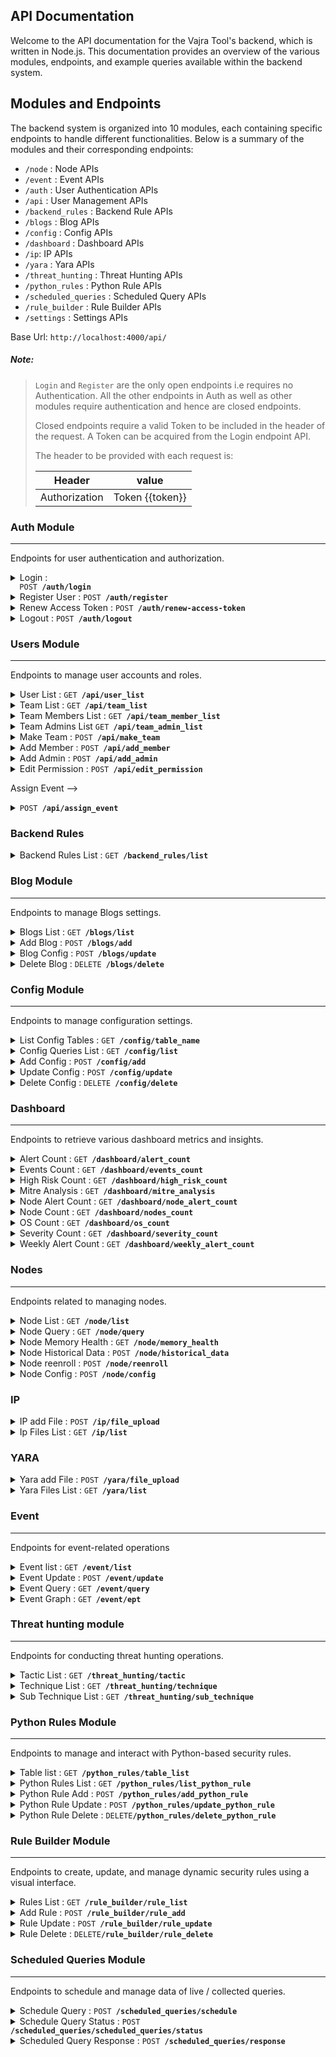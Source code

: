 ## API Documentation

Welcome to the API documentation for the Vajra Tool's backend, which is written in Node.js. This documentation provides an overview of the various modules, endpoints, and example queries available within the backend system.

## Modules and Endpoints

The backend system is organized into 10 modules, each containing specific endpoints to handle different functionalities. Below is a summary of the modules and their corresponding endpoints:

- `/node` : Node APIs
- `/event` : Event APIs
- `/auth` : User Authentication APIs
- `/api` : User Management APIs
- `/backend_rules` : Backend Rule APIs
- `/blogs` : Blog APIs
- `/config` : Config APIs
- `/dashboard` : Dashboard APIs
- `/ip`: IP APIs
- `/yara` : Yara APIs
- `/threat_hunting` : Threat Hunting APIs
- `/python_rules` : Python Rule APIs
- `/scheduled_queries` : Scheduled Query APIs
- `/rule_builder` : Rule Builder APIs
- `/settings` : Settings APIs

Base Url: `http://localhost:4000/api/`

##### Note:
>`Login` and `Register` are the only open endpoints i.e requires no Authentication.
> All the other endpoints in Auth as well as other modules require authentication and hence are closed endpoints.
>
>Closed endpoints require a valid Token to be included in the header of the request. A Token can be acquired from the Login endpoint API.
>
>The header to be provided with each request is:
>
> | Header | value     |
> | ---- | -------- |
> | Authorization | Token \{\{token\}\} |
### Auth Module

---

Endpoints for user authentication and authorization.

<!-- Login -->
<details>
 <summary>Login :
 <code>
  POST <b>/auth/login</b></code></summary>

##### Description
This endpoint serves the purpose of allowing registered users to obtain an access token, which is a secure authorization token required to access the tool's various functionalities and resources.

Upon successful registration and account creation, users need to provide their credentials through this endpoint to obtain a valid access token. This access token will act as a form of digital identification, granting users access to specific parts of the Vajra Tool based on their role and permissions.

##### Request Body params

> | name | type     | data type             |
> | ---- | -------- | --------------------- |
> | username | required | string |
> | password | required | string |

##### Request Body Example

```json
{
    "username":"abcd",
    "password":"1234"
}
```

##### Responses

> | http code | content-type               | response                                 |
> | --------- | -------------------------- | ---------------------------------------- |
> | `200`     | `application/json` | `{ "message" : "Token successfully created", "data": {...}}`|
> | `400`     | `application/json`         | `{"code":"400","message":"Token can't be created"}` |
> | `500`     | `application/json`   | `{ "message": "Database Error" }`|

##### Response Example

```json
{
    "message": "Token successfully created.",
    "data": {
        "user_data": {
            "id": 1,
            "username": "abcd",
            "email": "abcd@gmail.com",
            "role": "ADMINISTRATOR"
        },
        "token": "[valid token]",
        "renew_access_token": "[valid renew access token]"
    }
}
```
##### Example cURL

> ```javascript
>curl -X POST -H "Content-Type: application/json" --data '{"username":"admin","password":"admin"}' http://localhost:4000/api/auth/login
> ```

</details>

<!-- Register -->
<details>
 <summary>Register User :
 <code>POST <b>/auth/register</b></code></summary>

##### Description
This endpoint facilitates the process of registering a new user within the system, allowing them to create an account and gain access to the tool's functionalities.

When new users want to start using the Vajra Tool, they need to create an account through this endpoint. Registering a user involves providing essential information such as a username, password, email, name, and optionally specifying their role within the system.

##### Request Body params

> | name | type     | data type             |
> | ---- | -------- | --------------------- |
> | username | required | string |
> | password | required | string |
> | passwordConfirm | required | string |
> | email | required | string |
> | name | required | string |
> | role | optional | string ['ADMINISTRATOR' \| 'STANDARD'] |

##### Req body Example

```json
{
    "username":"lmn",
    "password":"qwerty",
    "passwordConfirm": "qwerty",
    "email":"lmn@gmail.com",
    "name":"LMN",
    "role":"ADMINISTRATOR"
}
```

##### Responses

> | http code | content-type               | response                                 |
> | --------- | -------------------------- | ---------------------------------------- |
> | `200`     | `application/json` | `{"message": "User successfully created."}`|
> | `400`     | `application/json`         | `{"errorMessage":"Email 'lmn@gmail.com' already exists"}` |
> | `500`     | `application/json`   | `{ "message": "Database Error" }`|

##### Response Example

```json
{
    "message": "Token successfully created.",
    "data": {
        "user_data": {
            "id": 1,
            "username": "abcd",
            "email": "abcd@gmail.com",
            "role": "ADMINISTRATOR"
        },
        "token": "[valid token]",
        "renew_access_token": "[valid renew access token]"
    }
}
```

##### Example cURL

> ```javascript
>curl -X POST -H "Content-Type: application/json" --data '{"username":"admin","password":"admin","passwordConfirm": "admin","email":"admin@gmail.com","name":"Admin","role":"ADMINISTRATOR"}' http://localhost:4000/api/auth/register
> ```

</details>

<!-- Renew Access Token -->
<details>
 <summary> Renew Access Token :
 <code>POST <b>/auth/renew-access-token</b></code></summary>

##### Description
This endpoint allows registered users to renew their access tokens, ensuring continued secure access to the website's functionalities.

Access tokens issued by the Vajra website have a finite duration of validity for security reasons. After a certain period, an access token expires and requires renewal to maintain access. The POST /auth/renew-access-token endpoint offers a way for users to extend the validity of their access tokens without the need for re-authentication.
##### Parameters

> | name | type     | data type             |
> | ---- | -------- | --------------------- |
> | None | - | - |

##### Responses

> | http code | content-type               | response                                 |
> | --------- | -------------------------- | ---------------------------------------- |
> | `201`     | `application/json` | `Configuration created successfully`     |
> | `400`     | `application/json`         | `{"code":"400","message":"Bad Request"}` |
> | `405`     | `text/html;charset=utf-8`  | None                                     |

##### Example cURL

> ```javascript
>  curl -X POST -H "Content-Type: application/json" --data @post.json http://localhost:4000/api/auth/renew-access-token
> ```

</details>

<!-- Logout -->
<details>
 <summary> Logout :
 <code>POST <b>/auth/logout</b></code></summary>

##### Description
This endpoint provides registered users with a secure and controlled way to log out of the system, effectively terminating their active session.

When users want to end their session and ensure that their access to the Vajra UI's resources is properly terminated, they can use the POST /auth/logout endpoint. This action is essential for security reasons as it prevents unauthorized access to the user's account and data after they have logged out

##### Parameters

> | name | type     | data type             |
> | ---- | -------- | --------------------- |
> | None | - | -|

##### Responses

> | http code | content-type               | response                                 |
> | --------- | -------------------------- | ---------------------------------------- |
> | `201`     | `application/json` | `Configuration created successfully`     |
> | `400`     | `application/json`         | `{"code":"400","message":"Bad Request"}` |
> | `405`     | `text/html;charset=utf-8`  | None                                     |

##### Example cURL

> ```javascript
>  curl -X POST -H "Content-Type: application/json" --data @post.json http://localhost:4000/api/auth/logout
> ```

</details>

### Users Module

---

Endpoints to manage user accounts and roles.

<!-- Users list -->
<details>
 <summary> User List :
 <code>GET <b>/api/user_list</b></code></summary>

##### Description
This endpoint allows authorized users to fetch a comprehensive list of all users who are registered within the Vajra Tool's ecosystem. This list includes details about each user, which can be useful for administrative purposes, understanding user demographics, and monitoring user activity.

##### Parameters

> | name | type     | data type             |
> | ---- | -------- | --------------------- |
> | None | - | - |

##### Responses

> | http code | content-type               | response                                 |
> | --------- | -------------------------- | ---------------------------------------- |
> | `200`     | `application/json` | `{ "message" : "List of users", "data": [{..}, {...}]}`     |
> | `400`     | `application/json`         | `{"code":"400","message":"Bad Request"}` |
> | `405`     | `text/html;charset=utf-8`  | None                                     |

##### Response Example
```json
{
    "message": "List of users.",
    "data": [
        {
            "id": 1,
            "email": "yogeshjadhav@gmail.com",
            "password": "$2a$08$1nL9HeQsn57L0W5vQ1eh7O4Q/F2ATgntUrkKrZPxjxvdLjtRBZJEe",
            "username": "kni9ht",
            "name": "Yogesh J",
            "role": "ADMINISTRATOR",
            "language": "en-US",
            "created_at": "2023-07-24T09:45:42.806Z",
            "updated_at": "2023-07-24T09:45:42.806Z"
        },
        {
            "id": 2,
            "email": "gaurishewale@gmail.com",
            "password": "$2a$08$G31wyyO7M9EmDBY3MA.qkez6/pLynD0Y5oQagkHf4gEZEJAzehDXq",
            "username": "gaurishewale",
            "name": "Gauri S",
            "role": "ADMINISTRATOR",
            "language": "en-US",
            "created_at": "2023-07-24T09:46:13.453Z",
            "updated_at": "2023-07-24T09:46:13.453Z"
        }
    ]
}
```

##### Example cURL

> ```javascript
>  curl -X GET -H "Content-Type: application/json" http://localhost:4000/api/user_list
> ```
</details>
<!--  Team List -->
<details>
 <summary>Team List :
 <code>GET <b>/api/team_list</b></code></summary>


##### Description
This endpoint serves as a means for authorized users to fetch an inclusive list of all teams that have been registered within the Vajra Tool's ecosystem. The information contained in this list offers insights into the various teams, their members, and their respective roles, which is invaluable for effective team management and collaboration.

##### Parameters

> | name | type     | data type             |
> | ---- | -------- | --------------------- |
> | None | -| - |

##### Responses

> | http code | content-type               | response                                 |
> | --------- | -------------------------- | ---------------------------------------- |
> | `200`     | `application/json` | `{"message": "List of teams", "data": [{..}, {...}]}`     |
> | `400`     | `application/json`         | `{"code":"400","message":"Bad Request"}` |
> | `405`     | `text/html;charset=utf-8`  | None                                     |

##### Response Example
```json
{
    "message": "List of teams",
    "data": [
        {
            "id": 1,
            "name": "Team 1",
            "admin_ids": "1,2",
            "member_ids": "2,3,4",
            "permissions": ""
        },
        {
            "id": 2,
            "name": "Team 2",
            "admin_ids": "1,2",
            "member_ids": "2,4",
            "permissions": ""
        }
    ]
}
```
##### Example cURL

> ```javascript
>  curl -X GET -H "Content-Type: application/json" --data @post.json http://localhost:4000/api/api/team_list
> ```
</details>

<!-- Team Member List -->
<details>
 <summary>Team Members List :
 <code>GET <b>/api/team_member_list</b></code></summary>

##### Description
This endpoint serves as a dedicated way for authorized users to retrieve an all-inclusive list of members belonging to a particular team within the Vajra Tool's ecosystem. The information provided by this list aids in understanding the composition of the team, their roles, and responsibilities, promoting effective team collaboration.

##### Parameters

> | name | type     | data type             |
> | ---- | -------- | --------------------- |
> | team_id | required | integer |

##### Request Body example

```json
{
    "team_id" : 1
}
```

##### Responses

> | http code | content-type               | response                                 |
> | --------- | -------------------------- | ---------------------------------------- |
> | `200`     | `application/json` | `{"message": "List of members", "data": [{..}]}`     |
> | `400`     | `application/json`         | `{"code":"400","message":"Bad Request"}` |
> | `405`     | `text/html;charset=utf-8`  | None                                     |

##### Response Example
```json
{
    "message": "List of members",
    "data": [
        [
            {
                "id": 2,
                "email": "gaurishewale@gmail.com",
                "password": "$2a$08$G31wyyO7M9EmDBY3MA.qkez6/pLynD0Y5oQagkHf4gEZEJAzehDXq",
                "username": "gaurishewale",
                "name": "Gauri S",
                "role": "ADMINISTRATOR",
                "language": "en-US",
                "created_at": "2023-07-24T09:46:13.453Z",
                "updated_at": "2023-07-24T09:46:13.453Z"
            }
        ],
        [
            {
                "id": 3,
                "email": "azeez@gmail.com",
                "password": "$2a$08$HjXyBE9z7pAT2woWo06y5OsSNQOvrK8uqa7zO7M7MS2bt7NF43LE2",
                "username": "azeez7",
                "name": "Azeez Dandawala",
                "role": "ADMINISTRATOR",
                "language": "en-US",
                "created_at": "2023-07-25T09:40:02.162Z",
                "updated_at": "2023-07-25T09:40:02.162Z"
            }
        ],
        [
            {
                "id": 4,
                "email": "devesh@gmail.com",
                "password": "$2a$08$AhaZBtiOHqzIt5puqqBzwOYyvpCo5YKC5sp7oHo9WxaJf5sm0jcj2",
                "username": "devesh",
                "name": "Devesh Sawant",
                "role": "STANDARD",
                "language": "en-US",
                "created_at": "2023-07-25T09:40:48.015Z",
                "updated_at": "2023-07-25T09:40:48.015Z"
            }
        ]
    ]
}
```
##### Example cURL

> ```javascript
>  curl -X GET -H "Content-Type: application/json" http://localhost:4000/api/api/team_member_list
> ```

</details>

<!-- Team admin list -->
<details>
 <summary>Team Admins List
 <code>GET <b>/api/team_admin_list</b></code></summary>

##### Description
This endpoint offers an efficient way for authorized users to obtain a detailed list of administrators who hold elevated roles (admins) within a particular team. This information is crucial for understanding team leadership and ensuring proper delegation of tasks.
##### Parameters

> | name | type     | data type             |
> | ---- | -------- | --------------------- |
> | team_id | required | integer |

##### Responses

> | http code | content-type               | response                                 |
> | --------- | -------------------------- | ---------------------------------------- |
> | `200`     | `application/json` | `{"message": "List of admins", "data": [{..}]}`     |
> | `400`     | `application/json`         | `{"code":"400","message":"Bad Request"}` |
> | `405`     | `text/html;charset=utf-8`  | None                                     |

##### Response Body Example
```json
{
    "message": "List of admins",
    "data": [
        [
            {
                "id": 1,
                "email": "yogeshjadhav@gmail.com",
                "password": "$2a$08$1nL9HeQsn57L0W5vQ1eh7O4Q/F2ATgntUrkKrZPxjxvdLjtRBZJEe",
                "username": "kni9ht",
                "name": "Yogesh J",
                "role": "ADMINISTRATOR",
                "language": "en-US",
                "created_at": "2023-07-24T09:45:42.806Z",
                "updated_at": "2023-07-24T09:45:42.806Z"
            }
        ],
        [
            {
                "id": 2,
                "email": "gaurishewale@gmail.com",
                "password": "$2a$08$G31wyyO7M9EmDBY3MA.qkez6/pLynD0Y5oQagkHf4gEZEJAzehDXq",
                "username": "gaurishewale",
                "name": "Gauri S",
                "role": "ADMINISTRATOR",
                "language": "en-US",
                "created_at": "2023-07-24T09:46:13.453Z",
                "updated_at": "2023-07-24T09:46:13.453Z"
            }
        ]
    ]
}
```
##### Example cURL

> ```javascript
>  curl -X GET -H "Content-Type: application/json" --data @post.json http://localhost:4000/api/api/team_admin_list
> ```

</details>

<!-- Make Team -->
<details>
 <summary>Make Team : <code>POST <b>/api/make_team</b></code></summary>

##### Description
This endpoint is useful for authorized users to initiate the creation of a new team within the Vajra Tool's ecosystem. The process involves specifying the team's name, administrators, members, and permissions, allowing for the establishment of a collaborative group focused on specific tasks and objectives.
##### Parameters

> | name | type     | data type             |
> | ---- | -------- | --------------------- |
> | name | required | string |
> | admins | required | array<integer>|
> | members | required | array<integer>|
> | permissions | required | array<string>|

##### Request Body Example
```json
{
    "name":"Team 1",
    "admins": [1,2],
    "members":[2,3,4],
    "permissions":[]
}
```
##### Responses

> | http code | content-type               | response                                 |
> | --------- | -------------------------- | ---------------------------------------- |
> | `201`     | `application/json` | `"message": "Team creation successfull"`     |
> | `400`     | `application/json`         | `{"code":"400","message":"Bad Request"}` |
> | `405`     | `text/html;charset=utf-8`  | None                                     |

##### Example cURL

> ```javascript
>  curl -X POST -H "Content-Type: application/json" --data @post.json http://localhost:4000/api/api/make_team
> ```

</details>

<!-- Add Member -->
<details>
 <summary>Add Member : <code>POST <b>/api/add_member</b></code></summary>

##### Description
This endpoint provides a streamlined way for authorized users to add new members to an already established team within the Vajra Tool's ecosystem. The process involves specifying the team to which members will be added and providing the member IDs to be appended to the team's membership.

##### Parameters

> | name | type     | data type             |
> | ---- | -------- | --------------------- |
> | append | required | boolean |
> | team_id | required | integer |
> | member_ids | required | array<integer>|

##### Request Body Example
```json
{
    "append":false,
    "team_id":1,
    "member_ids":[2,3]
}
```

##### Responses

> | http code | content-type               | response                                 |
> | --------- | -------------------------- | ---------------------------------------- |
> | `201`     | `application/json` | `"message": "member addition successfull"`     |
> | `400`     | `application/json`         | `{"code":"400","message":"Bad Request"}` |
> | `405`     | `text/html;charset=utf-8`  | None                                     |

##### Example cURL

> ```javascript
>  curl -X POST -H "Content-Type: application/json" --data @post.json http://localhost:4000/api/api/add_member
> ```
</details>

<!-- Add Admin -->
<details>
 <summary>Add Admin : <code>POST <b>/api/add_admin</b></code></summary>

##### Description
This endpoint allows authorized users to add new administrators to a team or update the existing list of administrators. Administrators have enhanced permissions and responsibilities within the team, making this functionality important for effective team management.

##### Parameters

> | name | type     | data type             |
> | ---- | -------- | --------------------- |
> | append | required | boolean |
> | team_id | required | integer |
> | admin_ids | required | array<integer>|

##### Request Body Example
```json
{
    "append":false,
    "team_id":2,
    "admin_ids":[2,5]
}
```

##### Responses

> | http code | content-type               | response                                 |
> | --------- | -------------------------- | ---------------------------------------- |
> | `201`     | `application/json` | `"message": "admin addition successfull"`     |
> | `400`     | `application/json`         | `{"code":"400","message":"Bad Request"}` |
> | `405`     | `text/html;charset=utf-8`  | None                                     |

##### Example cURL

> ```javascript
>  curl -X POST -H "Content-Type: application/json" --data @post.json http://localhost:4000/api/api/add_admin
> ```
</details>


<!-- Edit Permission -->
<details>
 <summary>Edit Permission : <code>POST <b>/api/edit_permission</b></code></summary>

##### Description
This endpoint offers an effective way for authorized users to modify the permissions assigned to a particular team within the Vajra Tool's ecosystem. Permissions define what actions team members can perform, and this functionality ensures that access and actions are aligned with the team's objectives and responsibilities.

##### Parameters

> | name | type     | data type             |
> | ---- | -------- | --------------------- |
> | append | required | boolean |
> | team_id | required | integer |
> | permissions | required | array<string>|

##### Request Body Example
```json
{
    "append":false,
    "team_id":1,
    "permissions":["READ", "WRITE"]
}
```
##### Responses

> | http code | content-type               | response                                 |
> | --------- | -------------------------- | ---------------------------------------- |
> | `201`     | `application/json` | `"message": "Permission update successfull"`     |
> | `400`     | `application/json`         | `{"code":"400","message":"Bad Request"}` |
> | `405`     | `text/html;charset=utf-8`  | None                                     |


##### Example cURL

> ```javascript
>  curl -X POST -H "Content-Type: application/json" --data @post.json http://localhost:4000/api/api/edit_permission
> ```

</details>

Assign Event -->
<details>
 <summary><code>POST <b>/api/assign_event</b></code></summary>

##### Description
##### Parameters

> | name | type     | data type             |
> | ---- | -------- | --------------------- |
> | None | required | object (JSON or YAML) |

##### Responses

> | http code | content-type               | response                                 |
> | --------- | -------------------------- | ---------------------------------------- |
> | `201`     | `application/json` | `Configuration created successfully`     |
> | `400`     | `application/json`         | `{"code":"400","message":"Bad Request"}` |
> | `405`     | `text/html;charset=utf-8`  | None                                     |

##### Example cURL

> ```javascript
>  curl -X POST -H "Content-Type: application/json" --data @post.json http://localhost:4000/api/assign_event
> ```

</details>

### Backend Rules

<!-- Backend Rules -->
<details>
 <summary>Backend Rules List : <code>GET <b>/backend_rules/list</b></code></summary>
##### Description
This endpoint offers a streamlined approach for authorized users to obtain a list of backend rules present in the Vajra.

##### Parameters

> | name | type     | data type             |
> | ---- | -------- | --------------------- |
> | None | - | - |

##### Responses

> | http code | content-type               | response                                 |
> | --------- | -------------------------- | ---------------------------------------- |
> | `200`     | `application/json` | `{"message: "Backend Rules", data: [{..},{..}]"}`     |
> | `500`     | `application/json`         | `Internal Server Error` |
> | `405`     | `text/html;charset=utf-8`  | None                                     |

##### Response Body Example
```json
{
"message": "Backend Rules",
    "data": [
        {
            "id": 1,
            "tactic": "PRIVILEGE ESCALATION, PERSISTENCE",
            "technique": "KERNAL_MODULES_EXTENSIONS_MODPROBE",
            "technique_id": "T1547.006",
            "link": "",
            "os_name": "Linux",
            "severity": "Medium"
        },
        {
            "id": 2,
            "tactic": "PRIVILEGE ESCALATION,PERSISTENCE",
            "technique": "KERNAL_MODULES_EXTENSIONS_INSMOD",
            "technique_id": "T1547.006",
            "link": "",
            "os_name": "Linux",
            "severity": "Medium"
        },
        {
            "id": 3,
            "tactic": "PRIVILEGE ESCALATION, PERSISTENCE",
            "technique": "KERNAL_MODULES_EXTENSIONS_LSMOD",
            "technique_id": "T1547.006",
            "link": "",
            "os_name": "Linux",
            "severity": "Medium"
        },
        {
            "id": 4,
            "tactic": "PRIVILEGE ESCALATION, PERSISTENCE",
            "technique": "KERNAL_MODULES_EXTENSIONS_RMMOD",
            "technique_id": "T1547.006",
            "link": "",
            "os_name": "Linux",
            "severity": "Medium"
        }
    ]
}
```

##### Example cURL

> ```javascript
>  curl -X GET -H "Content-Type: application/json"  http://localhost:4000/api/backend_rules/list
> ```

</details>

### Blog Module

---

Endpoints to manage Blogs settings.


<!-- Blogs List -->
<details>
 <summary>Blogs List : <code>GET <b>/blogs/list</b></code></summary>

##### Description
This endpoint offers a streamlined approach for authorized users to obtain a list of blogs present within the Vajra Tool's ecosystem. Blogs play vital role in information sharing of latest tech updates and news.

##### Parameters

> | name | type     | data type             |
> | ---- | -------- | --------------------- |
> | None | - | - |

##### Responses

> | http code | content-type               | response                                 |
> | --------- | -------------------------- | ---------------------------------------- |
> | `200`     | `application/json` | `{"message: "Blogs", data: [{..},{..}]"}`     |
> | `400`     | `application/json`         | `{"code":"400","message":"Bad Request"}` |
> | `405`     | `text/html;charset=utf-8`  | None                                     |

##### Response Body Example
```json
{
"message": "Blogs",
    "data": [
            {
                "id": "1",
                "name": "test",
                "content":"This is test",
                "image": "https://getvajra.com/static/media/mainpagedashboard.6b64a18e13849889e13d.png",
                "links":"",
            },
            {
                "id": "2",
                "name": "testa",
                "content":"This is test A",
                "image": "https://getvajra.com/static/media/mainpagedashboard.6b64a18e13849889e13d.png",
                "links":"",
            },
                        {
                "id": "3",
                "name": "testb",
                "content":"This is test C",
                "image": "https://getvajra.com/static/media/mainpagedashboard.6b64a18e13849889e13d.png",
                "links":"",
            },
        ]
}
```

##### Example cURL

> ```javascript
>  curl -X GET -H "Content-Type: application/json"  http://localhost:4000/api/blogs/list
> ```

</details>

<!-- Add Blog -->
<details>
 <summary>Add Blog : <code>POST <b>/blogs/add</b></code></summary>

##### Description
This endpoint provides an efficient mechanism for authorized users to introduce new blogs into the Vajra Tool's ecosystem.

##### Parameters

> | name | type     | data type             |
> | ---- | -------- | --------------------- |
> | name | required | string |
> | content | required | string |
> | image | required | string |
> | link | required | string |

##### Request Body Example
```json
{
    "name":"test",
    "content":"testing",
    "image":"https://getvajra.com/static/media/mainpagedashboard.6b64a18e13849889e13d.png",
    "link":"getvajra.com"
}
```

##### Responses

> | http code | content-type               | response                                 |
> | --------- | -------------------------- | ---------------------------------------- |
> | `201`     | `application/json` | `"message": "Addition of blog with name test successful`     |
> | `400`     | `application/json`         | `{"code":"400","message":"Bad Request"}` |
> | `405`     | `text/html;charset=utf-8`  | None                                     |

##### Example cURL

> ```javascript
>  curl -X POST -H "Content-Type: application/json" --data @post.json http://localhost:4000/api/blog/add
> ```

</details>

<!-- Blog Update -->

<details>
 <summary>Blog Config : <code>POST <b>/blogs/update</b></code></summary>

##### Description
This endpoint is an aspect of the Vajra's Blog functionality. It empowers authorized users to modify and update existing blogs, allowing for fine-tuning of the tool's behavior based on changing requirements.
##### Parameters

> | name | type     | data type             |
> | ---- | -------- | --------------------- |
> | id   | required | integer |
> | name | required | string |
> | content | required | string |
> | image | required | string |
> | link | required | string |



##### Request Body Example
```json
{
    "id": "35",
    "name":"test",
    "content":"This is test content",
    "image":"https://getvajra.com/static/media/mainpagedashboard.6b64a18e13849889e13d.png",
    "link":"getvajra.com"
}
```
##### Responses

> | http code | content-type               | response                                 |
> | --------- | -------------------------- | ---------------------------------------- |
> | `200`     | `application/json` | `{"status": "Success", "message": "Updation of blog with id 35 successful"`     |
> | `200`     | `application/json` | `{"status": "Fail", "message": "Blog with id 35 not found. Updation not successful"}` |
> | `400`     | `application/json`         | `{"code":"400","message":"Bad Request"}` |
> | `405`     | `text/html;charset=utf-8`  | None                                     |

##### Example cURL

> ```javascript
>  curl -X POST -H "Content-Type: application/json" --data @post.json http://localhost:4000/api/blogs/update
> ```

</details>

<!-- Blog Delete-->
<details>
 <summary>Delete Blog : <code>DELETE <b>/blogs/delete</b></code></summary>

##### Description
This endpoint provides a straightforward means for authorized users to initiate the removal of a blog from the Vajra's website. By utilizing this functionality, users can ensure that obsolete or unnecessary blogs are eliminated.

##### Parameters

> | name | type     | data type             |
> | ---- | -------- | --------------------- |
> | id | required | integer |

##### Request Body Example
```json
{
    "id" : 30
}

```
##### Responses

> | http code | content-type               | response                                 |
> | --------- | -------------------------- | ---------------------------------------- |
> | `200`     | `application/json` | `{"status": "Success", "message": "Deletion of blog with id 2 successful"`     |
> | `200`     | `application/json` | `{"status": "Fail", "message": "Blog with id 2 not found. Deletion not successful"}` |
> | `400`     | `application/json`         | `{"code":"400","message":"Bad Request"}` |
> | `405`     | `text/html;charset=utf-8`  | None                                     |

##### Example cURL

> ```javascript
>  curl -X DELETE -H "Content-Type: application/json" --data @post.json http://localhost:4000/api/blogs/delete
> ```

</details>

### Config Module

---

Endpoints to manage configuration settings.
<!-- Config Table Name -->
<details>
 <summary>List Config Tables : <code>GET <b>/config/table_name</b></code></summary>

##### Description
This endpoint is for authorized users to retrieve a list of tables used in configuration queries within the system. By listing these tables, users can better understand how the system stores and manages configuration-related data.

##### Parameters

> | name | type     | data type             |
> | ---- | -------- | --------------------- |
> | None | - | - |

##### Responses

> | http code | content-type               | response                                 |
> | --------- | -------------------------- | ---------------------------------------- |
> | `200`     | `application/json` | `{ "message" : "Table list Queries", "data" : [{..}, {..}]}`     |
> | `400`     | `application/json`         | `{"code":"400","message":"Bad Request"}` |
> | `405`     | `text/html;charset=utf-8`  | None                                     |

##### Response Body Example
```json
{
    "message": "Table list Queries",
    "data": [
        {
            "table_name": "process_open_pipes"
        },
        {
            "table_name": "process_open_files"
        },
        {
            "table_name": "listening_ports"
        },
        {
            "table_name": "routes"
        },
        {
            "table_name": "logged_in_users"
        },
        {
            "table_name": "arp_cache"
        },
        {
            "table_name": "suid_bin"
        },
        {
            "table_name": "process_open_sockets"
        },
        {
            "table_name": "users"
        },
        {
            "table_name": "groups"
        },
        {
            "table_name": "process_events"
        },
        {
            "table_name": "user_events"
        },
        {
            "table_name": "processes"
        },
        {
            "table_name": "process_file_events"
        },
        {
            "table_name": "socket_events"
        },
        {
            "table_name": "cpu_time"
        },
        {
            "table_name": "memory_info"
        },
        {
            "table_name": "process_envs"
        },
        {
            "table_name": "bpf_socket_events"
        },
        {
            "table_name": "bpf_process_events"
        },
        {
            "table_name": "bpf_file_events"
        },
        {
            "table_name": "interface_addresses"
        },
        {
            "table_name": "docker_events"
        },
        {
            "table_name": "chrome_extensions"
        }
    ]
}
```
##### Example cURL

> ```javascript
>  curl -X GET -H "Content-Type: application/json" http://localhost:4000/api/config/table_name
> ```

</details>

<!-- Config List -->
<details>
 <summary>Config Queries List : <code>GET <b>/config/list</b></code></summary>

##### Description
This endpoint offers a streamlined approach for authorized users to obtain a detailed list of configuration queries present within the Vajra Tool's ecosystem. Configuration queries play a vital role in retrieving and manipulating configuration data that governs the behavior of the tool.

##### Parameters

> | name | type     | data type             |
> | ---- | -------- | --------------------- |
> | None | - | - |

##### Responses

> | http code | content-type               | response                                 |
> | --------- | -------------------------- | ---------------------------------------- |
> | `200`     | `application/json` | `{"message: "Config Queries", data: [{..},{..}]"}`     |
> | `400`     | `application/json`         | `{"code":"400","message":"Bad Request"}` |
> | `405`     | `text/html;charset=utf-8`  | None                                     |

##### Response Body Example
```json
{
"message": "Config Queries",
    "data": [
        {
            "id": "1",
            "query": "{\"schedule\":{\"process_envs\":{\"interval\":2,\"query\":\"select * from process_envs\", \"snapshot\": false},\"process_open_pipes\":{\"interval\":2,\"query\":\"select * from process_open_pipes\", \"snapshot\": false},\"process_open_files\":{\"interval\":2,\"query\":\"select * from process_open_files\", \"snapshot\": false},\"listening_ports\":{\"interval\":2,\"query\":\"select * from listening_ports\", \"snapshot\": false},\"routes\":{\"interval\":5,\"query\":\"select * from routes\", \"snapshot\": false},\"logged_in_users\":{\"interval\":5,\"query\":\"select * from logged_in_users\", \"snapshot\": false},\"arp_cache\":{\"interval\":5,\"query\":\"select * from arp_cache\", \"snapshot\": false},\"suid_bin\":{\"interval\":20,\"query\":\"select * from suid_bin\", \"snapshot\": false}, \"process_open_sockets\":{\"interval\":20,\"query\":\"select * from process_open_sockets\", \"snapshot\": false}, \"users\":{\"interval\":20,\"query\":\"select * from users\", \"snapshot\": false},\"groups\":{\"interval\":20,\"query\":\"select * from groups\", \"snapshot\": false}, \"process_events\":{\"interval\":10,\"query\":\"select * from process_events\", \"snapshot\": false}, \"user_events\":{\"interval\":10,\"query\":\"select * from user_events\", \"snapshot\": false}, \"socket_events\":{\"interval\":10,\"query\":\"select * from socket_events\", \"snapshot\": false}}},",
            "query_name": "all queries"
        },
        {
            "id": "2",
            "query": "{\"schedule\":{\"process_open_pipes\":{\"interval\":240,\"query\":\"select * from process_open_pipes\",\"snapshot\":false}}}",
            "query_name": "process_open_pipes"
        },
        {
            "id": "3",
            "query": "{\"schedule\":{\"process_open_files\":{\"interval\":240,\"query\":\"select * from process_open_files\",\"snapshot\":false}}}",
            "query_name": "process_open_files"
        }
        ]
}
```

##### Example cURL

> ```javascript
>  curl -X POST -H "Content-Type: application/json" --data @post.json http://localhost:4000/api/config/list
> ```

</details>

<!-- Add Config -->
<details>
 <summary>Add Config : <code>POST <b>/config/add</b></code></summary>

##### Description
This endpoint provides an efficient mechanism for authorized users to introduce new configuration queries into the Vajra Tool's ecosystem. Configuration queries dictate which all data needs to be stored in fleet database from a particular node, allowing users to tailor its behavior to meet their organization's needs.
##### Parameters

> | name | type     | data type             |
> | ---- | -------- | --------------------- |
> | query_name | required | string |
> | query      | required | JSON object -'\{ "schedule" : \{ "\<table_name\>" : \{"interval" : \<integer\>, "query" : \<string\>, "snapshot" : \<boolean\>\}\}\}' |

##### Request Body Example
```json
{
    "query_name": "testing_query1",
    "query": {
        "schedule": {
            "process_open_pipes": {
                "interval": 5,
                "query": "select * from users;",
                "snapshot": false
            }
        }
    }
}
```

##### Responses

> | http code | content-type               | response                                 |
> | --------- | -------------------------- | ---------------------------------------- |
> | `201`     | `application/json` | `"message": "Addition of config query with query_name testing_query2 successfull`     |
> | `400`     | `application/json`         | `{"code":"400","message":"Bad Request"}` |
> | `405`     | `text/html;charset=utf-8`  | None                                     |

##### Example cURL

> ```javascript
>  curl -X POST -H "Content-Type: application/json" --data @post.json http://localhost:4000/api/config/add
> ```

</details>

<!-- Config Update -->

<details>
 <summary>Update Config : <code>POST <b>/config/update</b></code></summary>

##### Description
This endpoint is a pivotal aspect of the Vajra Tool's configuration management system. It empowers authorized users to modify and update existing configuration queries, allowing for fine-tuning of the tool's behavior based on changing requirements.
##### Parameters

> | name | type     | data type             |
> | ---- | -------- | --------------------- |
> | id   | required | integer |
> | query_name | required | string |
> | query      | required | JSON object -'\{ "schedule" : \{ "\<table_name\>" : \{"interval" : \<integer\>, "query" : \<string\>, "snapshot" : \<boolean\>\}\}\}' |


##### Request Body Example
```json
{
    "id": "35",
    "query_name": "test",
    "query": {
        "schedule": {
            "process_events": {
                "interval": 10,
                "query": "select * from process_events"
            },
            "process_file_events": {
                "interval": 10,
                "query": "select * from process_file_events"
            },
            "process_list": {
                "interval": 60,
                "query": "select * from processes",
                "snapshot": true
            },
            "socket_events": {
                "interval": 10,
                "query": "select * from socket_events"
            },
            "user_events": {
                "interval": 10,
                "query": "select * from user_events"
            }
        }
    }
}
```
##### Responses

> | http code | content-type               | response                                 |
> | --------- | -------------------------- | ---------------------------------------- |
> | `200`     | `application/json` | `"message": "Updation of config query with id 35 successful"`     |
> | `400`     | `application/json`         | `{"code":"400","message":"Bad Request"}` |
> | `405`     | `text/html;charset=utf-8`  | None                                     |

##### Example cURL

> ```javascript
>  curl -X POST -H "Content-Type: application/json" --data @post.json http://localhost:4000/api/config/update
> ```

</details>

<!-- Config Delete-->
<details>
 <summary>Delete Config : <code>DELETE <b>/config/delete</b></code></summary>

##### Description
This endpoint provides a straightforward means for authorized users to initiate the removal of a configuration query from the Vajra Tool's ecosystem. By utilizing this functionality, users can ensure that obsolete or unnecessary queries are eliminated, contributing to a more organized and efficient configuration management process.

##### Parameters

> | name | type     | data type             |
> | ---- | -------- | --------------------- |
> | id | required | integer |

##### Request Body Example
```json
{
    "id" : 30
}

```
##### Responses

> | http code | content-type               | response                                 |
> | --------- | -------------------------- | ---------------------------------------- |
> | `200`     | `application/json` | `"message": "Config query with id 30 successful"`     |
> | `400`     | `application/json`         | `{"code":"400","message":"Bad Request"}` |
> | `405`     | `text/html;charset=utf-8`  | None                                     |

##### Example cURL

> ```javascript
>  curl -X DELETE -H "Content-Type: application/json" --data @post.json http://localhost:4000/api/config/delete
> ```

</details>

### Dashboard

---

Endpoints to retrieve various dashboard metrics and insights.
<!-- Alert Count -->
<details>
 <summary>Alert Count : <code>GET <b>/dashboard/alert_count</b></code></summary>

##### Description
This endpoint provides an at-a-glance summary of the top 10 alerts within the Vajra Tool's ecosystem. By returning the alerts along with their corresponding counts, users can swiftly identify the most prominent security concerns that require immediate attention.

##### Query Parameters

> | name | type     | data type             |
> | ---- | -------- | --------------------- |
> | host_identifier | optional | string |

##### Responses

> | http code | content-type               | response                                 |
> | --------- | -------------------------- | ---------------------------------------- |
> | `200`     | `application/json` | `{"[EVENT NAME]": <integer>}`     |
> | `400`     | `application/json`         | `{"code":"400","message":"Bad Request"}` |
> | `405`     | `text/html;charset=utf-8`  | None                                     |

##### Response Body Example
```json
{
    "FILE DELETION SINGLE FILE": 1463,
    "EVENT_TRIGGERED_EXECUTION_TRAP": 1362,
    "OVERWRITE_FILE_WITH_DD": 790,
    "NATIVE_API": 664,
    "UDEVADM_PRIVILEGED_COMMAND": 276,
    "INJECT_LD_PRELOAD": 254,
    "FILE DELETION ENTIRE FOLDER": 244,
    "ABUSE_ELEVATION_CONTROL_MECHANISM_SUDO_CACHING_FILE": 214,
    "MODIFY_SYSTEM_PROCESS_SYSTEMD_SERVICE_FILE": 214,
    "SYSTEM_NETWORK_CONNECTIONS_DISCOVERY": 197
}
```
##### Example cURL

> ```javascript
>  curl -X GET -H "Content-Type: application/json" --data @post.json http://localhost:4000/api/dashboard/alert_count
> ```

</details>

<!-- Events Count -->
<details>
 <summary>Events Count : <code>GET <b>/dashboard/events_count</b></code></summary>

##### Description
This endpoint offers a concise overview of the count of open and closed events within the Vajra Tool's ecosystem. By returning this information, users can promptly understand the status of security incidents and gauge the effectiveness of incident response efforts.

##### Query Parameters

> | name | type     | data type             |
> | ---- | -------- | --------------------- |
> | host_identifier | optional | string |

##### Responses

> | http code | content-type               | response                                 |
> | --------- | -------------------------- | ---------------------------------------- |
> | `200`     | `application/json` | `[{ "count" : <integer>, "name" : <integer>}]`     |
> | `400`     | `application/json`         | `{"code":"400","message":"Bad Request"}` |
> | `405`     | `text/html;charset=utf-8`  | None                                     |

##### Response Body Example
```json
[
    {
        "count": 6722,
        "name": "Open"
    },
    {
        "count": 4,
        "name": "Close"
    }
]
```
##### Example cURL

> ```javascript
>  curl -X GET -H "Content-Type: application/json" --data @post.json http://localhost:4000/api/dashboard/events_count
> ```

</details>

<!-- High risk count -->
<details>
 <summary>High Risk Count : <code>GET <b>/dashboard/high_risk_count</b></code></summary>

##### Description
The endpoint offers authorized users insights into the top "n" high-risk machines, along with the number of alerts generated from them. This information aids in identifying and prioritizing potential security threats.

##### Query Parameters

> | name | type     | data type             |
> | ---- | -------- | --------------------- |
> | level | optional | string ["DESC" \| "ASC"]|
> | topn | optional | integer |
> | severity | optional | integer |

##### Responses

> | http code | content-type               | response                                 |
> | --------- | -------------------------- | ---------------------------------------- |
> | `200`     | `application/json` | `[{ "host_identifier" : <string>, "hostname" : <string>, "count" : <integer>} , ...]`     |
> | `400`     | `application/json`         | `{"code":"400","message":"Bad Request"}` |
> | `405`     | `text/html;charset=utf-8`  | None                                     |

##### Response Body Example
```json
[
    {
        "host_identifier": "20190727-5c87-9c38-1fb2-5c879c381fb6",
        "hostname": "sablearjun.com",
        "count": 3674
    }
]
```
##### Example cURL

> ```javascript
>  curl -X GET -H "Content-Type: application/json" http://localhost:4000/api/dashboard/high_risk_count
> ```

</details>

<!-- Mitre Analysis -->
<details>
 <summary>Mitre Analysis : <code>GET <b>/dashboard/mitre_analysis</b></code></summary>

##### Description
This endpoint offers an insightful overview of MITRE ATT&CK® framework-based attacks being triggered within the Vajra Tool's ecosystem. By returning information about different attack techniques and their quantities of occurence, users can effectively assess the prevalence of various attack vectors and potential risks.

##### Parameters

> | name | type     | data type             |
> | ---- | -------- | --------------------- |
> | host_identifier | optional | string |

##### Responses

> | http code | content-type               | response                                 |
> | --------- | -------------------------- | ---------------------------------------- |
> | `200`     | `application/json` | `{"[EVENT NAME]": <integer>}`     |
> | `400`     | `application/json`         | `{"code":"400","message":"Bad Request"}` |
> | `405`     | `text/html;charset=utf-8`  | None                                     |

##### Response Body Example
```json
{
    "COMMAND AND CONTROL": 1,
    "DEFENCE EVASION": 180,
    "PRIVILEGE ESCALATION": 2075,
    "IMPACT": 803,
    "PERSISTENCE": 1653,
    "EXECUTION": 787,
    "INITIAL ACCESS": 254,
    "DISCOVERY": 293,
    "COLLECTION": 35,
    "Unnamed": 2434
}
```

##### Example cURL

> ```javascript
>  curl -X GET -H "Content-Type: application/json" http://localhost:4000/api/dashboard/mitre_analysis
> ```

</details>

<!-- Node Alert Count -->
<details>
 <summary>Node Alert Count : <code>GET <b>/dashboard/node_alert_count</b></code></summary>

##### Description
This endpoint offers a consolidated overview of node information along with the number of alerts associated with each node within the Vajra Tool's ecosystem. By presenting this data, users can quickly identify nodes that are generating a significant number of alerts and take appropriate actions.

##### Parameters

> | name | type     | data type             |
> | ---- | -------- | --------------------- |
> | None | - | - |

##### Responses

> | http code | content-type               | response                                 |
> | --------- | -------------------------- | ---------------------------------------- |
> | `200`     | `application/json` | `[{..}]`     |
> | `400`     | `application/json`         | `{"code":"400","message":"Bad Request"}` |
> | `405`     | `text/html;charset=utf-8`  | None                                     |

##### Response Body Example
```json
[
    {
        "id": "3",
        "config_id": "17,18,20,21,22,23",
        "host_identifier": "20190727-5c87-9c38-1fb2-5c879c381fb6",
        "os_arch": "x86_64",
        "os_build": "unknown",
        "os_major": "22",
        "os_minor": "10",
        "os_name": "Ubuntu",
        "os_platform": "ubuntu",
        "osquery_version": "5.0.1.1",
        "node_key": "ETPVzxlFrXL8b7mtKLHI",
        "node_invalid": false,
        "reenroll_allowed": true,
        "hardware_vendor": "LENOVO",
        "hardware_model": "81NE",
        "hardware_version": "Lenovo IdeaPad S540-15IWL D",
        "hostname": "sablearjun.com",
        "enrolled_on": "1686327293",
        "last_seen": "1687420108",
        "hardware_cpu_logical_core": "8",
        "hardware_cpu_type": "x86_64",
        "hardware_physical_memory": "20708769792",
        "count": "3674"
    },
    {
        "id": "6",
        "config_id": "22,20,21,18,17,23",
        "host_identifier": "03345eaa-ffa5-ef99-e85d-04421a2d938c",
        "os_arch": "x86_64",
        "os_build": "unknown",
        "os_major": "22",
        "os_minor": "04",
        "os_name": "Ubuntu",
        "os_platform": "ubuntu",
        "osquery_version": "5.0.1.1",
        "node_key": "BWDxS22JjzhMaiRrV41m",
        "node_invalid": false,
        "reenroll_allowed": true,
        "hardware_vendor": "ASUS",
        "hardware_model": "System Product Name",
        "hardware_version": "System Version",
        "hostname": "IITB",
        "enrolled_on": "1686909292",
        "last_seen": "1687159362",
        "hardware_cpu_logical_core": "16",
        "hardware_cpu_type": "x86_64",
        "hardware_physical_memory": "16530235392",
        "count": "1107"
    }
]
```
##### Example cURL

> ```javascript
>  curl -X GET -H "Content-Type: application/json" http://localhost:4000/api/dashboard/node_alert_count
> ```

</details>

<!-- Nodes Count -->
<details>
 <summary>Node Count : <code>GET <b>/dashboard/nodes_count</b></code></summary>

##### Description
This endpoint offers a straightforward method for authorized users to obtain a count of nodes \[offline, online\] within the Vajra Tool's ecosystem. By returning this information, users can swiftly gauge the extent of the network's reach and the number of nodes that require monitoring and management.

##### Parameters

> | name | type     | data type             |
> | ---- | -------- | --------------------- |
> | None | - | - |

##### Responses

> | http code | content-type               | response                                 |
> | --------- | -------------------------- | ---------------------------------------- |
> | `200`     | `application/json` | ``     |
> | `400`     | `application/json`         | `{"code":"400","message":"Bad Request"}` |
> | `405`     | `text/html;charset=utf-8`  | None                                     |

##### Example cURL

> ```javascript
>  curl -X GET -H "Content-Type: application/json" http://localhost:4000/api/dashboard/node_count
> ```

</details>

<!-- OS Count -->

<details>
 <summary>OS Count : <code>GET <b>/dashboard/os_count</b></code></summary>

##### Description
This endpoint offers a succinct overview of the count of different operating system types within the Vajra Tool's ecosystem. It provides authorized users with a summary of the different operating system (OS) types present within the network, aiding in understanding the diversity of systems in use.
##### Parameters

> | name | type     | data type             |
> | ---- | -------- | --------------------- |
> | None | - | - |

##### Responses

> | http code | content-type               | response                                 |
> | --------- | -------------------------- | ---------------------------------------- |
> | `200`     | `application/json` | `[{ "count": <integer>, "name" : <string>}]`     |
> | `400`     | `application/json`         | `{"code":"400","message":"Bad Request"}` |
> | `405`     | `text/html;charset=utf-8`  | None                                     |

##### Response Body Example
```json
[
    {
        "count": 5,
        "name": "Windows"
    },
    {
        "count": 3,
        "name": "Linux"
    }
]
```
##### Example cURL

> ```javascript
>  curl -X GET -H "Content-Type: application/json" http://localhost:4000/api/dashboard/os_count
> ```

</details>

<!-- Severity Count -->

<details>
 <summary>Severity Count : <code>GET <b>/dashboard/severity_count</b></code></summary>

##### Description
This endpoint offers insights into the severity levels of security incidents within the Vajra Tool's ecosystem. By returning information about different severity levels and their counts, users can effectively assess the overall risk landscape and prioritize incident response efforts.

##### Parameters

> | name | type     | data type             |
> | ---- | -------- | --------------------- |
> | host_identifier | optional | string |

##### Responses

> | http code | content-type               | response                                 |
> | --------- | -------------------------- | ---------------------------------------- |
> | `200`     | `application/json` | `[{ "severity" : <integer>, "value" : <integer> }]`     |
> | `400`     | `application/json`         | `{"code":"400","message":"Bad Request"}` |
> | `405`     | `text/html;charset=utf-8`  | None                                     |

##### Response Body Example
```json
[
    {
        "severity": 4,
        "value": 6726
    }
]
```
##### Example cURL

> ```javascript
>  curl -X GET -H "Content-Type: application/json" http://localhost:4000/api/dashboard/severity_count
> ```

</details>

<!-- Weekly Alert Count -->

<details>
 <summary>Weekly Alert Count : <code>GET <b>/dashboard/weekly_alert_count</b></code></summary>

##### Description
This endpoint offers insights into the weekly distribution of alert counts within the Vajra Tool's ecosystem. By returning information about the number of alerts recorded each week, users can identify patterns, spikes, or changes in security incidents over time.

##### Parameters

> | name | type     | data type             |
> | ---- | -------- | --------------------- |
> | host_identifier | optional | string |

##### Responses

> | http code | content-type               | response                                 |
> | --------- | -------------------------- | ---------------------------------------- |
> | `200`     | `application/json` | `Configuration created successfully`     |
> | `400`     | `application/json`         | `{"code":"400","message":"Bad Request"}` |
> | `405`     | `text/html;charset=utf-8`  | None                                     |

##### Example cURL

> ```javascript
>  curl -X GET -H "Content-Type: application/json" http://localhost:4000/api/dashboard/weekly_alert_count
> ```

</details>



### Nodes

---

Endpoints related to managing nodes.

<!-- Node List  -->
<details>
 <summary>Node List : <code>GET <b>/node/list</b></code></summary>

##### Description
Returns list of nodes
##### Parameters

> | name | type     | data type             |
> | ---- | -------- | --------------------- |
> | None | required | object (JSON or YAML) |

##### Responses

> | http code | content-type               | response                                 |
> | --------- | -------------------------- | ---------------------------------------- |
> | `201`     | `application/json` | `Configuration created successfully`     |
> | `400`     | `application/json`         | `{"code":"400","message":"Bad Request"}` |
> | `405`     | `text/html;charset=utf-8`  | None                                     |

##### Example cURL

> ```javascript
>  curl -X GET -H "Content-Type: application/json" http://localhost:4000/api/node/list
> ```

</details>

<!-- Node Query -->

<details>
 <summary>Node Query : <code>GET <b>/node/query</b></code></summary>

##### Description
Returns additional information on nodes
##### Parameters

> | name | type     | data type             |
> | ---- | -------- | --------------------- |
> | None | required | object (JSON or YAML) |

##### Responses

> | http code | content-type               | response                                 |
> | --------- | -------------------------- | ---------------------------------------- |
> | `201`     | `application/json` | `Configuration created successfully`     |
> | `400`     | `application/json`         | `{"code":"400","message":"Bad Request"}` |
> | `405`     | `text/html;charset=utf-8`  | None                                     |

##### Example cURL

> ```javascript
>  curl -X GET -H "Content-Type: application/json" http://localhost:4000/api/node/query
> ```

</details>

<!-- Node Memory Health -->
<details>
 <summary>Node Memory Health : <code>GET <b>/node/memory_health</b></code></summary>

##### Description
Returns information regarding node's memory health
##### Parameters

> | name | type     | data type             |
> | ---- | -------- | --------------------- |
> | None | required | object (JSON or YAML) |

##### Responses

> | http code | content-type               | response                                 |
> | --------- | -------------------------- | ---------------------------------------- |
> | `201`     | `application/json` | `Configuration created successfully`     |
> | `400`     | `application/json`         | `{"code":"400","message":"Bad Request"}` |
> | `405`     | `text/html;charset=utf-8`  | None                                     |

##### Example cURL

> ```javascript
>  curl -X GET -H "Content-Type: application/json" http://localhost:4000/api/node/memory_health
> ```

</details>

<!-- Historical Data -->
<details>
 <summary>Node Historical Data : <code>POST <b>/node/historical_data</b></code></summary>

##### Description
Allows execution of query on existing data
##### Parameters

> | name | type     | data type             |
> | ---- | -------- | --------------------- |
> | None | required | object (JSON or YAML) |

##### Responses

> | http code | content-type               | response                                 |
> | --------- | -------------------------- | ---------------------------------------- |
> | `201`     | `application/json` | `Configuration created successfully`     |
> | `400`     | `application/json`         | `{"code":"400","message":"Bad Request"}` |
> | `405`     | `text/html;charset=utf-8`  | None                                     |

##### Example cURL

> ```javascript
>  curl -X POST -H "Content-Type: application/json" --data @post.json http://localhost:4000/api/node/historical_data
> ```

</details>

<!-- Node reenroll -->
<details>
 <summary>Node reenroll : <code>POST <b>/node/reenroll</b></code></summary>

##### Description
Permits user to reenroll a node
##### Parameters

> | name | type     | data type             |
> | ---- | -------- | --------------------- |
> | None | required | object (JSON or YAML) |

##### Responses

> | http code | content-type               | response                                 |
> | --------- | -------------------------- | ---------------------------------------- |
> | `201`     | `application/json` | `Configuration created successfully`     |
> | `400`     | `application/json`         | `{"code":"400","message":"Bad Request"}` |
> | `405`     | `text/html;charset=utf-8`  | None                                     |

##### Example cURL

> ```javascript
>  curl -X POST -H "Content-Type: application/json" --data @post.json http://localhost:4000/api/node/reenroll
> ```

</details>

<!-- Node config -->
<details>
 <summary>Node Config : <code>POST <b>/node/config</b></code></summary>

##### Description
Allows modification of node configuration
##### Parameters

> | name | type     | data type             |
> | ---- | -------- | --------------------- |
> | None | required | object (JSON or YAML) |

##### Responses

> | http code | content-type               | response                                 |
> | --------- | -------------------------- | ---------------------------------------- |
> | `201`     | `application/json` | `Configuration created successfully`     |
> | `400`     | `application/json`         | `{"code":"400","message":"Bad Request"}` |
> | `405`     | `text/html;charset=utf-8`  | None                                     |

##### Example cURL

> ```javascript
>  curl -X POST -H "Content-Type: application/json" --data @post.json http://localhost:4000/api/node/config
> ```

</details>

### IP
<!-- IP add file-->

<details>
 <summary>IP add File : <code>POST <b>/ip/file_upload</b></code></summary>

##### Description
Takes .csv file as an input and adds ips present in csv to database table
##### Parameters

> | name | type     | data type             |
> | ---- | -------- | --------------------- |
> | file | required | .csv file |

##### Responses

> | http code | content-type               | response                                 |
> | --------- | -------------------------- | ---------------------------------------- |
> | `200`     | `application/json` | `{ status: "Success", message: 'File uploaded successfully', file: <fileDetails>, newIps }`     |
> | `500`     | `application/json`         | `{ status: "Fail", message: "Error in adding Ip file. Internal Server Error" }` |

##### Example cURL

> ```javascript
>  curl -X POST -H "Content-Type: application/json" --data @post.json http://localhost:4000/api/ip/file_upload
> ```

</details>

<!-- Ip FilesList -->
<details>
 <summary>Ip Files List : <code>GET <b>/ip/list</b></code></summary>

##### Description
This endpoint offers a streamlined approach for authorized users to obtain a list of Malicious IPs CSV files uploaded by users in the Vajra.

##### Parameters

> | name | type     | data type             |
> | ---- | -------- | --------------------- |
> | None | - | - |

##### Responses

> | http code | content-type               | response                                 |
> | --------- | -------------------------- | ---------------------------------------- |
> | `200`     | `application/json` | `{"message: "Ip files", data: [{..},{..}]"}`     |
> | `500`     | `application/json`         | `{ status: 'Fail', message: 'Error in listing IP files. Internal Server Error' }` |
> | `405`     | `text/html;charset=utf-8`  | None                                     |

##### Response Body Example
```json
{
"message": "Ip files",
    "data": [
        {
            "name": "testabc.csv",
            "uploadedBy": "gaurishewale",
            "size": 38,
            "modifiedAt": 1700643272450,
            "uploadedAt": 1700643272450
        },
        {
            "name": "t2.csv",
            "uploadedBy": "gaurishewale",
            "size": 48,
            "modifiedAt": 1700627264728,
            "uploadedAt": 1700627264728
        },
        {
            "name": "t1.csv",
            "uploadedBy": "test",
            "size": 34,
            "modifiedAt": 1699507273052,
            "uploadedAt": 1699507273052
        }
    ]
}
```

##### Example cURL

> ```javascript
>  curl -X GET -H "Content-Type: application/json"  http://localhost:4000/api/ip/list
> ```

</details>

### YARA
<!-- IP add file-->

<details>
 <summary>Yara add File : <code>POST <b>/yara/file_upload</b></code></summary>

##### Description
Takes .yar file as an input and stores it on server side
##### Parameters

> | name | type     | data type             |
> | ---- | -------- | --------------------- |
> | file | required | .yar file |

##### Responses

> | http code | content-type               | response                                 |
> | --------- | -------------------------- | ---------------------------------------- |
> | `200`     | `application/json` | `{ status: "Success", message: 'File uploaded successfully', file: <fileDetails>, newIps }`     |
> | `500`     | `application/json`         | `{ status: "Fail", message: "Error in adding Yara file. Internal Server Error" }` |

##### Example cURL

> ```javascript
>  curl -X POST -H "Content-Type: application/json" --data @post.json http://localhost:4000/api/yara/file_upload
> ```

</details>

<!-- Yara FilesList -->
<details>
 <summary>Yara Files List : <code>GET <b>/yara/list</b></code></summary>

##### Description
This endpoint offers a streamlined approach for authorized users to obtain a list of YARA files uploaded by users in the Vajra.

##### Parameters

> | name | type     | data type             |
> | ---- | -------- | --------------------- |
> | None | - | - |

##### Responses

> | http code | content-type               | response                                 |
> | --------- | -------------------------- | ---------------------------------------- |
> | `200`     | `application/json` | `{"message: "Yara files", data: [{..},{..}]"}`     |
> | `500`     | `application/json`         | `{ status: 'Fail', message: 'Error in listing Yara files. Internal Server Error' }` |
> | `405`     | `text/html;charset=utf-8`  | None                                     |

##### Response Body Example
```json
{
"message": "Yara files",
    "data": [
        {
            "name": "test.yar",
            "platform": "windows",
            "uploadedBy": "gaurishewale",
            "size": 0,
            "modifiedAt": 1700047930605,
            "uploadedAt": 1700047930605
        },
        {
            "name": "MALW_Athena.yar",
            "platform": "windows,linux",
            "uploadedBy": "gaurishewale",
            "size": 3149,
            "modifiedAt": 1700044372011,
            "uploadedAt": 1700044372011
        }
    ]
}
```

##### Example cURL

> ```javascript
>  curl -X GET -H "Content-Type: application/json"  http://localhost:4000/api/blogs/list
> ```

</details>

### Event

---

Endpoints for event-related operations

<!-- Event List -->
<details>
 <summary>Event list : <code>GET <b>/event/list</b></code></summary>

##### Description
Returns a list of events
##### Parameters

> | name | type     | data type             |
> | ---- | -------- | --------------------- |
> | None | required | object (JSON or YAML) |

##### Responses

> | http code | content-type               | response                                 |
> | --------- | -------------------------- | ---------------------------------------- |
> | `201`     | `application/json` | `Configuration created successfully`     |
> | `400`     | `application/json`         | `{"code":"400","message":"Bad Request"}` |
> | `405`     | `text/html;charset=utf-8`  | None                                     |

##### Example cURL

> ```javascript
>  curl -X GET -H "Content-Type: application/json" http://localhost:4000/api/event/list
> ```

</details>

<!-- Events Update -->
<details>
 <summary>Event Update : <code>POST <b>/event/update</b></code></summary>

##### Description
Allows User to set Event status to close
##### Parameters

> | name | type     | data type             |
> | ---- | -------- | --------------------- |
> | None | required | object (JSON or YAML) |

##### Responses

> | http code | content-type               | response                                 |
> | --------- | -------------------------- | ---------------------------------------- |
> | `201`     | `application/json` | `Configuration created successfully`     |
> | `400`     | `application/json`         | `{"code":"400","message":"Bad Request"}` |
> | `405`     | `text/html;charset=utf-8`  | None                                     |

##### Example cURL

> ```javascript
>  curl -X POST -H "Content-Type: application/json" --data @post.json http://localhost:4000/api/event/update
> ```

</details>

<!-- Event Query -->
<details>
 <summary>Event Query : <code>GET <b>/event/query</b></code></summary>

##### Description
Returns additional information about event
##### Parameters

> | name | type     | data type             |
> | ---- | -------- | --------------------- |
> | event_id | required | number |
> | host_identifier | required | string |

##### Responses

> | http code | content-type               | response                                 |
> | --------- | -------------------------- | ---------------------------------------- |
> | `201`     | `application/json` | `Configuration created successfully`     |
> | `400`     | `application/json`         | `{"code":"400","message":"Bad Request"}` |
> | `405`     | `text/html;charset=utf-8`  | None                                     |

##### Example cURL

> ```javascript
>  curl -X GET -H "Content-Type: application/json" http://localhost:4000/api/event/query
> ```

</details>

<!-- Event Graph -->
<details>
 <summary>Event Graph : <code>GET <b>/event/ept</b></code></summary>

##### Description
Returns Detection Graph and signal table of event
##### Parameters

> | name | type     | data type             |
> | ---- | -------- | --------------------- |
> | None | required | object (JSON or YAML) |

##### Responses

> | http code | content-type               | response                                 |
> | --------- | -------------------------- | ---------------------------------------- |
> | `201`     | `application/json` | `Configuration created successfully`     |
> | `400`     | `application/json`         | `{"code":"400","message":"Bad Request"}` |
> | `405`     | `text/html;charset=utf-8`  | None                                     |

##### Example cURL

> ```javascript
>  curl -X GET -H "Content-Type: application/json" --data @post.json http://localhost:4000/api/event/ept
> ```

</details>

### Threat hunting module

---

Endpoints for conducting threat hunting operations.

<!-- Tactic List -->

<details>
 <summary>Tactic List : <code>GET <b>/threat_hunting/tactic</b></code></summary>

##### Description
This endpoint offers a streamlined approach for authorized users to access a list of tactics within the Vajra Tool's threat hunting ecosystem. Tactics provide insight into the various methods that threat actors might employ to compromise network security.

##### Parameters

> | name | type     | data type             |
> | ---- | -------- | --------------------- |
> | None | - | - |

##### Responses

> | http code | content-type               | response                                 |
> | --------- | -------------------------- | ---------------------------------------- |
> | `200`     | `application/json` | `{"message":"Tactic List", "data" : [..]}`     |
> | `400`     | `application/json`         | `{"code":"400","message":"Bad Request"}` |
> | `405`     | `text/html;charset=utf-8`  | None                                     |

##### Example cURL

> ```javascript
>  curl -X GET -H "Content-Type: application/json" http://localhost:4000/api/threat_hunting/tactic
> ```

</details>

<!-- Technique List -->
<details>
 <summary>Technique List : <code>GET <b>/threat_hunting/technique</b></code></summary>

##### Description
This endpoint enables authorized users to access a comprehensive list of techniques associated with a specific tactic, aiding in the identification and understanding of potential threat vectors. Techniques provide insight into the specific methods that threat actors might use to execute various tactics and compromise network security.
##### Query Parameters

> | name | type     | data type             |
> | ---- | -------- | --------------------- |
> | tactic | required | string |

##### Responses

> | http code | content-type               | response                                 |
> | --------- | -------------------------- | ---------------------------------------- |
> | `200`     | `application/json` | `[{..},{..}]`     |
> | `400`     | `application/json`         | `{"status":"Fail","message":"Tactic Name should be present"}` |
> | `405`     | `text/html;charset=utf-8`  | None                                     |

##### Example cURL

> ```javascript
>  curl -X GET -H "Content-Type: application/json" http://localhost:4000/api/threat_hunting/technique
> ```

</details>

<!-- Sub Technique -->
<details>
 <summary>Sub Technique List : <code>GET <b>/threat_hunting/sub_technique</b></code></summary>

##### Description
This endpoint enables authorized users to access a comprehensive list of sub-techniques associated with a specific technique and tactic, enhancing the granularity of threat analysis. Sub-techniques provide detailed insight into specific variations of techniques that threat actors might employ to compromise network security.
##### Parameters

> | name | type     | data type             |
> | ---- | -------- | --------------------- |
> | tactic | required | string |
> | technique | required | string |
##### Responses

> | http code | content-type               | response                                 |
> | --------- | -------------------------- | ---------------------------------------- |
> | `200`     | `application/json` | `Configuration created successfully`     |
> | `400`     | `application/json`         | `{"status":"Fail","message":"Tactic name and technique name should be present"}` |
> | `500`     | `application/json`  | `{"message": 'An error occurred while retrieving sub-techniques'}` None                                     |

##### Example cURL

> ```javascript
>  curl -X GET -H "Content-Type: application/json" http://localhost:4000/api/threat_hunting/sub_technique
> ```

</details>


### Python Rules Module

---

Endpoints to manage and interact with Python-based security rules.

<!-- Python Rules Table List -->
<details>
 <summary>Table list : <code>GET <b>/python_rules/table_list</b></code></summary>

##### Description
The endpoint allows authorized users to retrieve a list of columns present in specific tables [Eg. bpf_file_events, bpf_socket_events, bpf_process_events], enhancing the development and customization of python-based security rules.

##### Parameters

> | name | type     | data type             |
> | ---- | -------- | --------------------- |
> | None | - | - |

##### Responses

> | http code | content-type               | response                                 |
> | --------- | -------------------------- | ---------------------------------------- |
> | `200`     | `application/json` | `{ "data" : [{...}]}`     |
> | `400`     | `application/json`         | `{"code":"400","message":"Bad Request"}` |
> | `405`     | `text/html;charset=utf-8`  | None                                     |

##### Response Body Example
```json
{
    "data": [
        {
            "table_name": "bpf_process_events",
            "table_label": "bpfProcessEvents",
            "columns": [
                {
                    "column_name": "is_processed_rule_builder",
                    "column_label": "ID"
                },
                {
                    "column_name": "parent",
                    "column_label": "Host Identifier"
                },...
            ]
        },
        {
            "table_name": "bpf_socket_events",
            "table_label": "bpfSocketEvents",
            "columns": [
                {
                    "column_name": "is_processed_rule_builder",
                    "column_label": "ID"
                },
                {
                    "column_name": "protocol",
                    "column_label": "Host Identifier"
                },...
            ]
        },
        {
            "table_name": "bpf_file_events",
            "table_label": "bpfFileEvents",
            "columns": [
                {
                    "column_name": "id",
                    "column_label": "ID"
                },
                {
                    "column_name": "gid",
                    "column_label": "Host Identifier"
                },...
            ]
        }
    ]
}
```
##### Example cURL

> ```javascript
>  curl -X GET -H "Content-Type: application/json" http://localhost:4000/api/python_rules/table_list
> ```

</details>

<!-- Python Rules List -->
<details>
 <summary>Python Rules List : <code>GET <b>/python_rules/list_python_rule</b></code></summary>

##### Description
The endpoint enables authorized users to access a comprehensive list of existing python rules, facilitating management and visibility of these custom security rules.
Python rules are custom security rules written in Python that allow users to define specific logic for identifying and responding to security threats.

##### Parameters

> | name | type     | data type             |
> | ---- | -------- | --------------------- |
> | None | - | - |

##### Responses

> | http code | content-type               | response                                 |
> | --------- | -------------------------- | ---------------------------------------- |
> | `200`     | `application/json` | `{ "message" : "Python rules", "data" : [{...}]}`     |
> | `400`     | `application/json`         | `{"code":"400","message":"Bad Request"}` |
> | `405`     | `text/html;charset=utf-8`  | None                                     |

##### Response Body Example
```json
{
    "message": "Python Rules",
    "data": [
        {
            "id": "5",
            "name": "apt_testing",
            "rule": "# This is the Sample Rule \n#   Don't forget to :\n#       1. Wrap all this in Definition/Function\n#       2. Return :\n#           a. Boolean   (Which determines weather to trigger the rule or not)\n#           b. String    (Which display some context about the rule triggered)\n\ndef apt_testing(output):\n    print(\"Testing2\")\n    return False, ss",
            "severity": 2,
            "technique": "Initial Access",
            "technique_id": "",
            "link": "vajra.com",
            "comment": "Test",
            "os_name": "Linux",
            "created": "1690545249782",
            "last_modified": "1690545249782",
            "rule_written_by": "gaurishewale"
        },
    ]
}
```

##### Example cURL

> ```javascript
>  curl -X GET -H "Content-Type: application/json" http://localhost:4000/api/python_rules/list_python_rule
> ```

</details>

<!-- Add Python Rule -->
<details>
 <summary>Python Rule Add : <code>POST <b>/python_rules/add_python_rule</b></code></summary>

##### Description
This endpoint provides a user-friendly mechanism for authorized users to add new python rules within the Vajra Tool's ecosystem, empowering them to define custom security logic for identifying and responding to potential threats.

##### Parameters

> | name | type     | data type             |
> | ---- | -------- | --------------------- |
> | name | required | string |
> | rule | required | string |
> | severity | required | integer |
> | technique | required | string |
> | technique_id | optional | string |
> | link | optional | string |
> | comment | optional | string |
> | os_name | required | string |
> | rule_written_by | required | string

##### Request Body Example
```json
{
    "name": "test2",
    "rule": "# This is the Sample Rule \n#   Don't forget to :\n#       1. Wrap all this in Definition/Function\n#       2. Return :\n#           a. Boolean   (Which determines weather to trigger the rule or not)\n#           b. String    (Which display some context about the rule triggered)\n\ndef test2(output):\n    print(\"Test\")\n    return False, ss",
    "severity": 2,
    "technique": "Execution",
    "technique_id": "",
    "link": "getvajra.com",
    "comment": "test1",
    "os_name": "Linux",
    "rule_written_by": "gaurishewale"
}
```
##### Responses

> | http code | content-type               | response                                 |
> | --------- | -------------------------- | ---------------------------------------- |
> | `201`     | `application/json` | `{ "status" : "Success" , message : "Rule added successfully"}`     |
> | `400`     | `application/json`         | `{"code":"400","message":"Bad Request"}` |
> | `405`     | `text/html;charset=utf-8`  | None                                     |

##### Example cURL

> ```javascript
>  curl -X POST -H "Content-Type: application/json" --data @post.json http://localhost:4000/api/python_rules/add_python_rule
> ```

</details>

<!-- Python Rules Update -->

<details>
 <summary>Python Rule Update : <code>POST <b>/python_rules/update_python_rule</b></code></summary>

##### Description
The endpoint empowers authorized users to update existing python rules, enabling them to refine and adapt their custom security logic to evolving threats and requirements.

##### Parameters

> | name | type     | data type             |
> | ---- | -------- | --------------------- |
> | id   | required | integer |
> | name | required | string |
> | rule | required | string |
> | severity | required | integer |
> | technique | required | string |
> | technique_id | optional | string |
> | link | optional | string |
> | comment | optional | string |
> | os_name | required | string |
> | rule_written_by | required | string

##### Request Body Example
```json
{
    "name": "test2",
    "rule": "def test2(output):\n    print(\"Test\")\n    return False, ss",
    "severity": 2,
    "technique": "Execution",
    "technique_id": "",
    "link": "getvajra.com",
    "comment": "test2",
    "os_name": "Linux",
    "rule_written_by": "gaurishewale"
}
```

##### Responses

> | http code | content-type               | response                                 |
> | --------- | -------------------------- | ---------------------------------------- |
> | `200`     | `application/json` | `{"status": "Success", "message" : "Rule updated successfully"}`     |
> | `400`     | `application/json`         | `{"code":"400","message":"Bad Request"}` |
> | `405`     | `text/html;charset=utf-8`  | None                                     |

##### Example cURL

> ```javascript
>  curl -X POST -H "Content-Type: application/json" --data @post.json http://localhost:4000/api/python_rules/update_python_rule
> ```

</details>

<!-- Python Rules Delete-->
<details>
 <summary>Python Rule Delete : <code>DELETE<b>/python_rules/delete_python_rule</b></code></summary>

##### Description
 This endpoint provides authorized users with the capability to remove existing python rules, allowing for the management and maintenance of custom security logic.

##### Parameters

> | name | type     | data type             |
> | ---- | -------- | --------------------- |
> | id | required | integer |

##### Request Body Example
```json
{
    "id" : "6"
}
```
##### Responses

> | http code | content-type               | response                                 |
> | --------- | -------------------------- | ---------------------------------------- |
> | `200`     | `application/json` | `{"status" : "Success", "message": "Rule deleted successfully"}`     |
> | `400`     | `application/json`         | `{"code":"400","message":"Bad Request"}` |
> | `405`     | `text/html;charset=utf-8`  | None                                     |

##### Example cURL

> ```javascript
>  curl -X DELETE -H "Content-Type: application/json" --data @post.json http://localhost:4000/api/python_rules/delete_python_rule
> ```

</details>

### Rule Builder Module

---

Endpoints to create, update, and manage dynamic security rules using a visual interface.

<!-- Rule Builder Rules List -->
<details>
 <summary>Rules List : <code>GET <b>/rule_builder/rule_list</b></code></summary>

##### Description
This endpoint provides an intuitive way for authorized users to access a list of rule builder rules within the Vajra Tool's ecosystem. Rule builder rules enable users to define and customize security logic using a visual interface, enhancing the flexibility and adaptability of threat detection and response strategies.

##### Parameters

> | name | type     | data type             |
> | ---- | -------- | --------------------- |
> | None | - | - |

##### Responses

> | http code | content-type               | response                                 |
> | --------- | -------------------------- | ---------------------------------------- |
> | `200`     | `application/json` | `{ message: "Rule Builder Rules Queries",  "data" : [ {...}. {...}]}`     |
> | `400`     | `application/json`         | `{"code":"400","message":"Bad Request"}` |
> | `405`     | `text/html;charset=utf-8`  | None                                     |

##### Response Body Example
```json
{
    "message": "Rule Builder Rules Queries",
    "data": []
}
```
##### Example cURL

> ```javascript
>  curl -X GET -H "Content-Type: application/json" http://localhost:4000/api/rule_builder/rule_list
> ```

</details>

<!-- Rule Builder Add Rule -->
<details>
 <summary>Add Rule : <code>POST <b>/rule_builder/rule_add</b></code></summary>

##### Description
This endpoint empowers authorized users to create and add new dynamic security rules, enhancing their ability to define and adapt threat detection and response strategies.

##### Parameters

> | name | type     | data type             |
> | ---- | -------- | --------------------- |
> | name | required | string |
> | description | required | string |
> | rule_builder | required | string |
> | severity | required | string |
> | tactics | required | string |
> | technique_id | required | string |
> | link | optional | string |
> | type | required | string |
> | platform | required | string |
> | rule_written_by | required | string
> | alerters | optional | string |

##### Request Body Example
```json
{
    "name": "test123pqr",
    "description": "test",
    "alerters": [
        {
            "value": "email",
            "label": "email"
        }
    ],
    "severity": 1,
    "platform": [
        {
            "value": "Darwin",
            "label": "Darwin"
        },
        {
            "value": "Linux",
            "label": "Linux"
        }
    ],
    "type": "Default",
    "tactics": "",
    "technique_id": "",
    "link": "link",
    "rule_builder": {
        "operator": "AND",
        "queries": [
            {
                "tableName": "bpf_process_events",
                "columnName": "path",
                "conditionType": "equal",
                "value": "/root/",
                "dataType": "string",
                "id": "2b9c4e89-69b3-43c2-b4fb-b5601e88c66f"
            }
        ]
    },
    "rule_written_by": "gaurishewale"
}
```

##### Responses

> | http code | content-type               | response                                 |
> | --------- | -------------------------- | ---------------------------------------- |
> | `200`     | `application/json` | `{status: "Success", message: "Rule Builder Rule <rulename> added successfully"}`     |
> | `500`     | `application/json`         | `{ status: "Fail", message: "Error in adding rule to rule builder due to internal server error" }` |
> | `405`     | `text/html;charset=utf-8`  | None                                     |

##### Response Body Example
```json
{
    "status": "Success",
    "message": "Rule Builder Rule test123pqr added successfully"
}
```
##### Example cURL

> ```javascript
>  curl -X POST -H "Content-Type: application/json" --data @post.json http://localhost:4000/rule_builder/rule_add
> ```

</details>

<!-- Rule Builder Rule Update -->

<details>
 <summary>Rule Update : <code>POST <b>/rule_builder/rule_update</b></code></summary>

##### Description
This endpoint gives authorized users a convenient way to modify and update existing rules within the Vajra Tool's rule builder ecosystem

##### Parameters

> | name | type     | data type             |
> | ---- | -------- | --------------------- |
> | None | required | object (JSON or YAML) |

##### Request Body Example
```json
{
    "name": "test123456",
    "description": "testing",
    "alerters": [
        {
            "value": "email",
            "label": "email"
        }
    ],
    "severity": 3,
    "platform": [
        {
            "value": "Darwin",
            "label": "Darwin"
        },
        {
            "value": "Linux",
            "label": "Linux"
        }
    ],
    "type": "Default",
    "tactics": [],
    "technique_id": "",
    "link": "link",
    "rule_builder": {
        "operator": "AND",
        "queries": [
            {
                "tableName": "bpf_process_events",
                "columnName": "path",
                "conditionType": "equal",
                "value": "/root/",
                "dataType": "string",
                "id": "2b9c4e89-69b3-43c2-b4fb-b5601e88c66f"
            },
            {
                "tableName": "bpf_process_events",
                "columnName": "id",
                "conditionType": "not_equal",
                "value": "1234",
                "dataType": "string",
                "id": "7af9d451-2a83-4244-8635-9fcf6db11bac"
            }
        ]
    },
    "id": "293",
    "rule_written_by": "gaurishewale"
}
```

##### Responses

> | http code | content-type               | response                                 |
> | --------- | -------------------------- | ---------------------------------------- |
> | `200`     | `application/json` | `{ "status": "Success", "message": "Updation of rule builder rule with id 293 successful" }`     |
> | `500`     | `application/json`         | `{ status: "Fail", message: "Error in updating rule builder rule due to internal server error" }` |
> | `405`     | `text/html;charset=utf-8`  | None                                     |

##### Response Body Example
```json
{ "status": "Success", "message": "Updation of rule builder rule with id 293 successful" }
```
##### Example cURL

> ```javascript
>  curl -X POST -H "Content-Type: application/json" --data @post.json http://localhost:4000/api/rule_builder/rule_update
> ```

</details>

<!-- Rule Builder Rule Delete-->
<details>
 <summary>Rule Delete : <code>DELETE<b>/rule_builder/rule_delete</b></code></summary>

##### Description
This endpoint provides authorized users with the capability to remove existing dynamic security rules, allowing for efficient management and maintenance of security logic.

##### Parameters

> | name | type     | data type             |
> | ---- | -------- | --------------------- |
> | id | required | string |

##### Request Body Example
```json
{
    "id": 3
}
```
##### Responses

> | http code | content-type               | response                                 |
> | --------- | -------------------------- | ---------------------------------------- |
> | `200`     | `application/json` | `{ status: "Success", message : `Deletion of rule builder rule with id ${id} successful`}`     |
> | `200`     | `application/json` | `{ status: "Fail", message : `Rule Builder Rule with id ${id} not found. Deletion not successful`}`
> | `400`     | `application/json`         | `{status: "Fail",message: "Id is required. Bad request"}` |
> | `405`     | `text/html;charset=utf-8`  | None                                     |
> | `500`     | `application/json` | `{ status: "Fail", message: "Internal Server Error" }` |

##### Response Body Example
```json
{
    "status": "Success",
    "message": "Deletion of rule builder rule with id 293 successful"
}
```
##### Example cURL

> ```javascript
>  curl -X DELETE -H "Content-Type: application/json" --data @delete.json http://localhost:4000/api/rule_builder/rule_delete
> ```

</details>

### Scheduled Queries Module

---

Endpoints to schedule and manage data of live / collected queries.
<!-- Scheduled Queries Schedule -->
<details>
 <summary>Schedule Query : <code>POST <b>/scheduled_queries/schedule</b></code></summary>

##### Description
This endpoint provides authorized users with a mechanism to schedule queries within the Vajra Tool's ecosystem. Scheduled queries are designed to automatically run predefined queries on specified hosts enabling organizations to gather relevant information without manual intervention.


##### Parameters

> | name | type     | data type             |
> | ---- | -------- | --------------------- |
> | hosts | required | string \[comma separated host-identifiers\]|
> | query | required | string |

##### Request body Example
```json
{
    "hosts" : "4C4C4544-0050-3510-805A-B7C04F315133,B0D2A257-A0BE-11EB-80EF-38F3AB8C1B10",
    "query" : "select * from memory_info;"
}
```

##### Responses

> | http code | content-type               | response                                 |
> | --------- | -------------------------- | ---------------------------------------- |
> | `200`     | `application/json` | `{ "[host]" : id <string>}`     |
> | `400`     | `application/json`         | `{"code":"400","message":"Bad Request"}` |
> | `405`     | `text/html;charset=utf-8`  | None                                     |

##### Response Body Example
```json
{
    "B0D2A257-A0BE-11EB-80EF-38F3AB8C1B10:0": "27757",
    "4C4C4544-0050-3510-805A-B7C04F315133:0": "27758"
}
```
##### Example cURL

> ```javascript
>  curl -X POST -H "Content-Type: application/json" --data @post.json http://localhost:4000/api/scheduled_queries/status
> ```

</details>

<!-- Scheduled Queries Status -->
<details>
 <summary>Schedule Query Status : <code>POST <b>/scheduled_queries/scheduled_queries/status</b></code></summary>

##### Description
This endpoint offers authorized users a convenient way to monitor and check the status of scheduled queries within the Vajra Tool's ecosystem. Scheduled queries are automated processes that periodically run predefined queries on specified hosts to collect relevant data.
##### Parameters

> | name | type     | data type             |
> | ---- | -------- | --------------------- |
> | config_id_list | required | string \[comma separated query ids\]|


##### Request Body Example
```json
{
    "config_id_list" : "27757,27758"
}
```
##### Responses

> | http code | content-type               | response                                 |
> | --------- | -------------------------- | ---------------------------------------- |
> | `200`     | `application/json` | `{ "id: { "sent" : <boolean>, "send_time" : <string> }"}`     |
> | `400`     | `application/json`         | `{"code":"400","message":"Bad Request"}` |
> | `405`     | `text/html;charset=utf-8`  | None                                     |

##### Response Body Example
```json
{
    "277757": {
        "sent": true,
        "send_time": "169230597105"
    },
    "277758": {
        "sent": true,
        "send_time": "169230597135"
    }
}
```
##### Example cURL

> ```javascript
>  curl -X POST -H "Content-Type: application/json" --data @post.json http://localhost:4000/api/scheduled_queries/response
> ```
</details>

<!-- Scheduled Queries Response -->

<details>
 <summary>Scheduled Query Response : <code>POST <b>/scheduled_queries/response</b></code></summary>

##### Description
This endpoint allows authorized users to retrieve the responses generated by scheduled queries, providing valuable insights into the collected data and analysis results.
##### Parameters

> | name | type     | data type             |
> | ---- | -------- | --------------------- |
> | config_id_list | required | string \[comma separated query ids\] |

##### Request Body Example
```json
{
    "config_id_list" : "27757,27758"
}
```

##### Responses

> | http code | content-type               | response                                 |
> | --------- | -------------------------- | ---------------------------------------- |
> | `200`     | `application/json` | `{ "id" : "[...]" }`     |
> | `400`     | `application/json`         | `{"code":"400","message":"Bad Request"}` |
> | `405`     | `text/html;charset=utf-8`  | None                                     |

##### Response Body Example
```json
{
    "27757": "[]",
    "27758": "[]",
}
```

##### Example cURL

> ```javascript
>  curl -X POST -H "Content-Type: application/json" --data @post.json http://localhost:4000/api/scheduled_queries/response
> ```

</details>